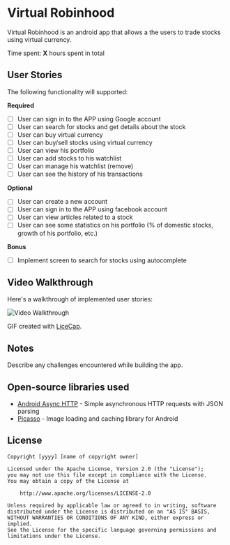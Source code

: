 # Virtual Robinhood

Virtual Robinhood is an android app that allows a the users to trade stocks using virtual currency.

Time spent: **X** hours spent in total

## User Stories

The following functionality will supported:

**Required**
* [ ] User can sign in to the APP using Google account
* [ ] User can search for stocks and get details about the stock
* [ ] User can buy virtual currency
* [ ] User can buy/sell stocks using virtual currency
* [ ] User can view his portfolio
* [ ] User can add stocks to his watchlist
* [ ] User can manage his watchlist (remove)
* [ ] User can see the history of his transactions

**Optional**
* [ ] User can create a new account
* [ ] User can sign in to the APP using facebook account
* [ ] User can view articles related to a stock
* [ ] User can see some statistics on his portfolio (% of domestic stocks, growth of his portfolio, etc.)

**Bonus**
* [ ] Implement screen to search for stocks using autocomplete



## Video Walkthrough

Here's a walkthrough of implemented user stories:

<img src='https://i.imgur.com/43yBKP4.gif' title='Video Walkthrough' width='' alt='Video Walkthrough' />

GIF created with [LiceCap](http://www.cockos.com/licecap/).

## Notes

Describe any challenges encountered while building the app.

## Open-source libraries used

- [Android Async HTTP](https://github.com/loopj/android-async-http) - Simple asynchronous HTTP requests with JSON parsing
- [Picasso](http://square.github.io/picasso/) - Image loading and caching library for Android

## License

    Copyright [yyyy] [name of copyright owner]

    Licensed under the Apache License, Version 2.0 (the "License");
    you may not use this file except in compliance with the License.
    You may obtain a copy of the License at

        http://www.apache.org/licenses/LICENSE-2.0

    Unless required by applicable law or agreed to in writing, software
    distributed under the License is distributed on an "AS IS" BASIS,
    WITHOUT WARRANTIES OR CONDITIONS OF ANY KIND, either express or implied.
    See the License for the specific language governing permissions and
    limitations under the License.
